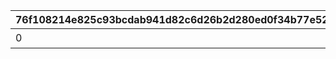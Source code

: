 |76f108214e825c93bcdab941d82c6d26b2d280ed0f34b77e526ecaf06d8b672b|06923f07dba70e298323627607d9cb80c9f8f02fc9afc4a6aba3689e827c88ad|cdb471e19a4cfe12be63a9b1c59bcb489156266d5ed84923189d600008bdb9c1|016b41373e6fe9e4abe834722961cbc097a5da1a5c19b366cb2589935b0b4aa3|874749869aa7ce81016ae71e3f024173186979ee02826db22174f84b102b695f|3d76b1cc9d449197ed16e764f5bc9d229eac8ec57e3ea9090175654a5bab205f|6f5184269f97aff49c6d44a98e0d30902a4ea7ca0846297a2f6a19c0a6f91d22|274c749189150e5d6e0d2a6c6d7cb9c663dbf1086c06617ed2db2cc4c7716f31|e68542725ee48c1ca1f324bfac0c307da67f108ede33b8ec0daa8acd4ccfe16b|e1029611e88b7834d8d7bc7edc3ff8bfd5e1d4534734064bc78ef11c0e76af6a|ea8b404db7b54ac3a0b12b6ca02b3cf59cf6b0f2db7de8d11dd5dc2c1c8b1280|9e374b21d1df8fc9cec93fd9f02abe4976aaff01182d4082534bf4106e1b3452|00b337a528f72348322b5e42a33f0da8d5782438a514d093b4c7ebbf6956882f|9004d59d106237cd9438b95bf9c1cc9b5e51fa4e6ef8d64e29728ca7c8268852|5578638f6162a5e14214d6987538f206fed8fe46f71cba4bd6d837d0648ce028|f752819fb29a4c9130d46de4c7793ca74a8322fd8b8b044df432c767c3067e1e|9cc802ce2a1a58d0da3f93da33d81b8c7273ddc8d3df002a2df69a56f869021a|df4508ae0a40a30bd4c7e599c6366ef7913f96fa0934b98a7436d9ea73f167d2|
| --- | --- | --- | --- | --- | --- | --- | --- | --- | --- | --- | --- | --- | --- | --- | --- | --- | --- |
|0|0|0|1|15|0|0|11001021|0|0|0|0|0|スコアを累計で300000獲得しよう|300000|0|0|1|